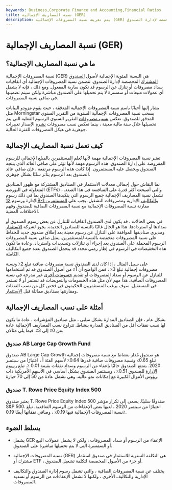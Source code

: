 ```yaml
---
keywords: Business,Corporate Finance and Accounting,Financial Ratios
title: نسبة المصاريف الإجمالية (GER)
description: يتم تعريف نسبة المصروفات الإجمالية (GER) على أنها النسبة المئوية الإجمالية لأصول الصندوق المخصصة لإدارة الصندوق.
---
```


# نسبة المصاريف الإجمالية (GER)
## ما هي نسبة المصاريف الإجمالية؟

نسبة المصروفات الإجمالية (GER) هي النسبة المئوية الإجمالية لأصول [الصندوق المشترك](/mutualfund) المخصصة لإدارة الصندوق. تتضمن نسبة المصروفات الإجمالية أي اتفاقيات سداد مصروفات أو تنازل عن الرسوم قد تكون سارية المفعول. ومع ذلك ، فإنه لا يشمل أي عمولات مبيعات أو سمسرة لا يتم تحميلها على الصندوق مباشرة ولكن سيتم تضمينها في صافي نسبة المصروفات.

يشار إليها أحيانًا باسم نسبة المصروفات الإجمالية المدققة ، حيث يقوم مزودو البيانات مثل Morningstar بسحب نسبة المصروفات الإجمالية السنوية من التقرير السنوي المدقق للصندوق. تعكس [نسب مصروفات](/expenseratio) التقرير السنوي الرسوم الفعلية التي يتم تحصيلها خلال سنة مالية معينة ، بينما تعكس نسب مصروفات [نشرة](/prospectus) الإصدار تغييرات جوهرية في هيكل المصروفات للفترة الحالية.

## كيف تعمل نسبة المصاريف الإجمالية

تعتبر نسبة المصروفات الإجمالية مهمة لأنها تُعلم المستثمرين بالمبلغ الإجمالي للرسوم المفروضة على إدارة الصندوق. هذه الرسوم مهمة لأنها تؤثر على صافي العائد الذي ينتجه الصندوق ويحصل عليه المستثمرون. إذا كانت هذه الرسوم مرتفعة ، فإن صافي عائد الصندوق بعد الرسوم يتأثر سلبًا بشكل جوهري.

نما النقاش حول إجمالي معدلات الاستثمار في الصناديق المشتركة مع ظهور الصناديق المتداولة في البورصة (ETFs) ، والتي أصبحت أكثر قدرة على المنافسة في هذا الصدد. تشمل نسبة المصاريف الإجمالية جميع الرسوم التي يتكبدها الصندوق بما في ذلك رسوم الإدارة ورسوم [12B-1 والتكاليف](/12b-1fees) الإدارية ومصروفات التشغيل. يجب على [المستثمرين](/investor) مقارنة نسبة المصروفات الإجمالية مع نسبة المصروفات الصافية للصندوق وفهم الاختلافات المعنية.

في بعض الحالات ، قد يكون لدى الصندوق اتفاقيات للتنازل عن بعض رسوم الصندوق أو سدادها أو استردادها. هذا هو الحال غالبًا بالنسبة للصناديق الجديدة. يجوز لشركة [الاستثمار](/investmentcompany) ومديري صناديقها الموافقة على التنازل عن رسوم معينة بعد إطلاق صندوق جديد للحفاظ على نسبة المصروفات منخفضة بالنسبة للمستثمرين. يمثل صافي نسبة المصروفات الرسوم المحملة على الصندوق بعد إجراء أي تنازلات وتسديدات واسترداد. وعادة ما تكون هذه التخفيضات في الرسوم في إطار زمني محدد قد يتحمل الصندوق بعده جميع التكاليف الكاملة.

على سبيل المثال ، إذا كان لدى الصندوق نسبة مصروفات صافية تبلغ 2٪ ونسبة مصروفات إجمالية تبلغ 3٪ ، فمن الواضح أن 1٪ من أصول الصندوق قد تم استخدامها للتنازل عن الرسوم أو سداد المصروفات أو تقديم [حسومات أخرى](/rebate) غير مدرجة في نسبة المصروفات الصافية. هذا مهم لأن مثل هذه الحسومات والتعويضات قد تستمر أو لا تستمر في المستقبل. سوف يرغب المستثمرون الحكيمون في فحص كل من نسب النفقات ومقارنتها بصناديق مماثلة قبل [الاستثمار](/investing).

## أمثلة على نسب المصاريف الإجمالية

بشكل عام ، فإن الصناديق المدارة بشكل سلبي ، مثل صناديق المؤشرات ، عادة ما يكون لها نسب نفقات أقل من الصناديق المدارة بنشاط. تتراوح نسب المصاريف الإجمالية عادة من 0٪ إلى 3٪. فيما يلي مثالان.

### صندوق AB Large Cap Growth Fund

صندوق AB Large Cap Growth هو صندوق مُدار بنشاط مع نسبة مصروفات إجمالية تبلغ 0.65٪ ونسبة مصروفات صافية قدرها 0.64٪ لأسهم الفئة أ ، اعتبارًا من سبتمبر 2020. يتمتع الصندوق حاليًا بإعفاء من الرسوم وسداد نفقات بقيمة 0.01 ٪. تبلغ [رسوم الإدارة](/managementfee) للصندوق 0.51٪ ، ويستثمر الصندوق بشكل أساسي في الأسهم الأمريكية ذات رؤوس الأموال الكبيرة مع إمكانات نمو عالية. وهي تشمل عادة من 50 إلى 70 حيازة.

### صندوق T. Rowe Price Equity Index 500

يعتبر صندوق T. Rowe Price Equity Index 500 صندوقًا سلبيًا. يسعى إلى تكرار مؤشر S&P 500. اعتبارًا من سبتمبر 2020 ، لديها بعض الإعفاءات من الرسوم التعاقدية. تبلغ نسبة المصروفات الإجمالية فيها 0.19٪ ، وصافي نفقاتها أيضًا 0.19٪.

## يسلط الضوء

- يشمل GER الإعفاء من الرسوم أو سداد المصروفات ، ولكن لا يشمل عمولات البيع أو السمسرة التي لا يتم تحميلها مباشرة على الصندوق.

- نسبة المصروفات الإجمالية (GER) هي التكلفة السنوية للاستثمار في صندوق استثمار مشترك أو ETF ، أو جزء من الأصول المخصصة لتكلفة تشغيل الصندوق.

- يختلف عن نسبة المصروفات الصافية ، والتي تشمل رسوم إدارة الصندوق والتكاليف الإدارية والتكاليف الأخرى ، ولكنها لا تشمل الإعفاءات من الرسوم أو تسديد المصروفات.

